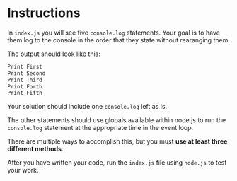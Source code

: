 # Instructions

In `index.js` you will see five `console.log` statements. Your goal is to have them log to the console in the order that they state without rearanging them. 

The output should look like this:
```bash
Print First
Print Second
Print Third
Print Forth
Print Fifth
```
Your solution should include one `console.log` left as is.

The other statements should use globals available within node.js to run the `console.log` statement at the appropriate time in the event loop. 

There are multiple ways to accomplish this, but you must **use at least three different methods**.

After you have written your code, run the `index.js` file using `node.js` to test your work. 